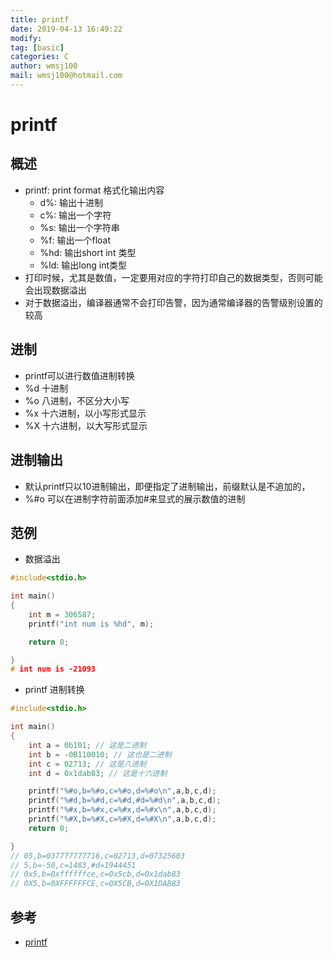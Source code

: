 ```yaml
---
title: printf
date: 2019-04-13 16:49:22	
modify: 
tag: [basic]
categories: C
author: wmsj100
mail: wmsj100@hotmail.com
---
```


# printf

## 概述

- printf: print format 格式化输出内容
	- d%: 输出十进制
	- c%: 输出一个字符
	- %s: 输出一个字符串
	- %f: 输出一个float
	- %hd: 输出short int 类型
	- %ld: 输出long int类型
- 打印时候，尤其是数值，一定要用对应的字符打印自己的数据类型，否则可能会出现数据溢出
- 对于数据溢出，编译器通常不会打印告警，因为通常编译器的告警级别设置的较高

## 进制
- printf可以进行数值进制转换
- %d 十进制
- %o 八进制，不区分大小写
- %x 十六进制，以小写形式显示
- %X 十六进制，以大写形式显示

## 进制输出
- 默认printf只以10进制输出，即便指定了进制输出，前缀默认是不追加的，
- %#o 可以在进制字符前面添加#来显式的展示数值的进制


## 范例
- 数据溢出
```c
#include<stdio.h>

int main()
{
    int m = 306587;
    printf("int num is %hd", m);

    return 0;

}
# int num is -21093
```

- printf 进制转换
```c
#include<stdio.h>

int main()
{
    int a = 0b101; // 这是二进制
    int b = -0B110010; // 这也是二进制
    int c = 02713; // 这是八进制
    int d = 0x1dab83; // 这是十六进制

    printf("%#o,b=%#o,c=%#o,d=%#o\n",a,b,c,d);
    printf("%#d,b=%#d,c=%#d,#d=%#d\n",a,b,c,d);
    printf("%#x,b=%#x,c=%#x,d=%#x\n",a,b,c,d);
    printf("%#X,b=%#X,c=%#X,d=%#X\n",a,b,c,d);
    return 0;

}
// 05,b=037777777716,c=02713,d=07325603
// 5,b=-50,c=1483,#d=1944451
// 0x5,b=0xffffffce,c=0x5cb,d=0x1dab83
// 0X5,b=0XFFFFFFCE,c=0X5CB,d=0X1DAB83
```

## 参考
- [printf](http://c.biancheng.net/cpp/html/3092.html)
